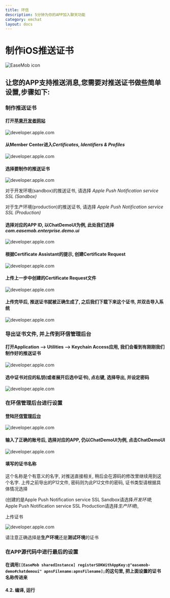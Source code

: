 ```yaml
---
title: 环信
description: 5分钟为你的APP加入聊天功能
category: emchat
layout: docs
---
```


# 制作iOS推送证书

![EaseMob icon](http://www.easemob.com/img/e_logo.png)

## 让您的APP支持推送消息,您需要对推送证书做些简单设置,步骤如下:

### 制作推送证书

#### 打开[苹果开发者网站](http://developer.apple.com/)

![developer.apple.com](./1.png "developer.apple.com")

#### 从Member Center进入*Certificates, Identifiers & Profiles*

![developer.apple.com](./2.png "developer.apple.com")

#### 选择要制作的推送证书

![developer.apple.com](./3.png "developer.apple.com")

对于开发环境(sandbox)的推送证书, 请选择 *Apple Push Notification service SSL (Sandbox)*  

对于生产环境(production)的推送证书, 请选择 *Apple Push Notification service SSL (Production)*

#### 选择对应的APP ID, 以ChatDemoUI为例, 此处我们选择*com.easemob.enterprise.demo.ui*

![developer.apple.com](./4.png "developer.apple.com")

#### 根据Certificate Assistant的提示, 创建Certificate Request

![developer.apple.com](./5.png "developer.apple.com")

#### 上传上一步中创建的Certificate Request文件

![developer.apple.com](./6.png "developer.apple.com")

#### 上传完毕后, 推送证书就被正确生成了, 之后我们下载下来这个证书, 并双击导入系统

![developer.apple.com](./7.png "developer.apple.com")

### 导出证书文件, 并上传到环信管理后台

#### 打开Application --> Utilities --> Keychain Access应用, 我们会看到有刚刚我们制作好的推送证书

![developer.apple.com](./8.jpg "developer.apple.com")

#### 选中证书对应的私钥(或者展开后选中证书), 点右键, 选择导出, 并设定密码

![developer.apple.com](./9.png "developer.apple.com")

### 在环信管理后台进行设置

#### 登陆[环信管理后台](http://console.easemob.com/)

![developer.apple.com](./10.png "developer.apple.com")

#### 输入了正确的账号后, 选择对应的APP, 仍以ChatDemoUI为例, 点击ChatDemoUI

![developer.apple.com](./11.png "developer.apple.com")

#### 填写的证书名称

这个名称是个有意义的名字, 对推送直接相关, 稍后会在源码的修改里继续用到这个名字. 上传之前导出的P12文件, 密码则为此P12文件的密码, 证书类型请根据具体情况选择

(创建的是Apple Push Notification service SSL Sandbox请选择*开发环境*; Apple Push Notification service SSL Production请选择*生产环境*), 

上传证书

![developer.apple.com](./12.png "developer.apple.com")

请注意正确选择是**生产环境**还是**测试环境**的证书

### 在APP源代码中进行最后的设置

#### 在调用`[[EaseMob sharedInstance] registerSDKWithAppKey:@"easemob-demo#chatdemoui" apnsFilename:apnsFilename];`的这句里, 把上面设置的证书名称传进来

#### 4.2. 编译, 运行